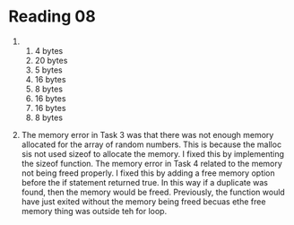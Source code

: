 Reading 08
==========

1. 1) 4 bytes
   2) 20 bytes
   3) 5 bytes
   4) 16 bytes
   5) 8 bytes
   6) 16 bytes
   7) 16 bytes
   8) 8 bytes

2. The memory error in Task 3 was that there was not enough memory allocated for the array of random numbers. This is because the malloc sis not used sizeof to allocate the memory. I fixed this by implementing the sizeof function. The memory error in Task 4 related to the memory not being freed properly. I fixed this by adding a free memory option before the if statement returned true. In this way if a duplicate was found, then the memory would be freed. Previously, the function would have just exited without the memory being freed becuas ethe free memory thing was outside teh for loop.
   

